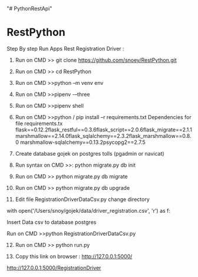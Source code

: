 "# PythonRestApi" 
# RestPython

Step By step Run Apps Rest Registration Driver :
1.	Run on CMD >> git clone https://github.com/snoey/RestPython.git
2.	Run on CMD >> cd RestPython
3.	Run on CMD >>python –m venv env
4.	Run on CMD >>pipenv -–three
5.	Run on CMD >>pipenv shell
6.	Run on CMD >>python / pip install –r requirements.txt
Dependencies for file requirements.tx
flask==0.12.2flask_restful==0.3.6flask_script==2.0.6flask_migrate==2.1.1marshmallow==2.14.0flask_sqlalchemy==2.3.2flask_marshmallow==0.8.0
marshmallow-sqlalchemy==0.13.2psycopg2==2.7.5

7.	Create database gojek on postgres tolls (pgadmin or navicat)
8.	Run syntax on CMD >>: 
python migrate.py db init

 

9.	Run on CMD >>
python migrate.py db migrate

 


10.	Run on CMD >>
python migrate.py db upgrade
 

11.	Edit file RegistrationDriverDataCsv.py change directory 

with open('/Users/snoy/gojek/data/driver_registration.csv', 'r') as f:

Insert Data csv to database postgres

Run on CMD >>python RegistrationDriverDataCsv.py 
 

12.	Run on CMD >> python run.py

 



13.	Copy this link on browser : http://127.0.0.1:5000/

 
	




http://127.0.0.1:5000/RegistrationDriver


 

